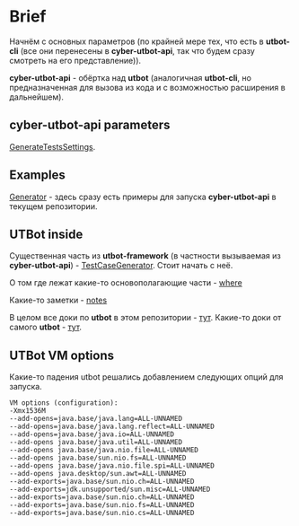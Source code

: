 # Brief

Начнём с основных параметров (по крайней мере тех, что есть в **utbot-cli** (все они перенесены в **cyber-utbot-api**, так что будем сразу смотреть на его представление)).

**cyber-utbot-api** - обёртка над **utbot** (аналогичная **utbot-cli**, но предназначенная для вызова из кода и с возможностью расширения в дальнейшем).

## cyber-utbot-api parameters

[GenerateTestsSettings](cyberok/api/GenerateTestsSettings.md).

## Examples

[Generator](../test/kotlin/Generator.kt) - здесь сразу есть примеры для запуска **cyber-utbot-api** в текущем репозитории.

## UTBot inside

Существенная часть из **utbot-framework** (в частности вызываемая из **cyber-utbot-api**) - [TestCaseGenerator](utbot/TestCaseGenerator.md). Стоит начать с неё.

О том где лежат какие-то основополагающие части - [where](utbot/where.md)

Какие-то заметки - [notes](utbot/notes.md)

В целом все доки по **utbot** в этом репозитории - [тут](utbot). Какие-то доки от самого **utbot** - [тут](../../../docs).

## UTBot VM options

Какие-то падения utbot решались добавлением следующих опций для запуска. 

```
VM options (configuration): 
-Xmx1536M
--add-opens=java.base/java.lang=ALL-UNNAMED
--add-opens=java.base/java.lang.reflect=ALL-UNNAMED
--add-opens=java.base/java.io=ALL-UNNAMED
--add-opens java.base/java.util=ALL-UNNAMED
--add-opens java.base/java.nio.file=ALL-UNNAMED
--add-opens java.base/sun.nio.fs=ALL-UNNAMED
--add-opens java.base/java.nio.file.spi=ALL-UNNAMED
--add-opens java.desktop/sun.awt=ALL-UNNAMED
--add-exports=java.base/sun.nio.ch=ALL-UNNAMED
--add-exports=jdk.unsupported/sun.misc=ALL-UNNAMED
--add-exports=java.base/sun.nio.ch=ALL-UNNAMED
--add-exports=java.base/sun.nio.fs=ALL-UNNAMED
--add-exports=java.base/sun.nio.cs=ALL-UNNAMED
```
